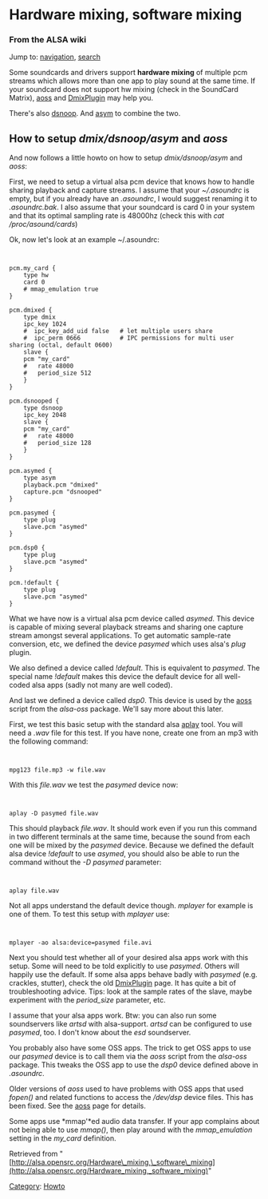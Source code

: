 Hardware mixing, software mixing
================================

### From the ALSA wiki

Jump to: [navigation](#mw-head), [search](#p-search)

Some soundcards and drivers support **hardware mixing** of multiple pcm
streams which allows more than one app to play sound at the same time.
If your soundcard does not support hw mixing (check in the SoundCard
Matrix), [aoss](/Aoss "Aoss") and [DmixPlugin](/DmixPlugin "DmixPlugin")
may help you.

There's also [dsnoop](/Dsnoop "Dsnoop"). And [asym](/Asym "Asym") to
combine the two.

How to setup *dmix/dsnoop/asym* and *aoss*
------------------------------------------

And now follows a little howto on how to setup *dmix/dsnoop/asym* and
*aoss*:

First, we need to setup a virtual alsa pcm device that knows how to
handle sharing playback and capture streams. I assume that your
*\~/.asoundrc* is empty, but if you already have an *.asoundrc*, I would
suggest renaming it to *.asoundrc.bak*. I also assume that your
soundcard is card 0 in your system and that its optimal sampling rate is
48000hz (check this with *cat /proc/asound/cards*)

Ok, now let's look at an example \~/.asoundrc:

` `

    pcm.my_card {
        type hw
        card 0
        # mmap_emulation true
    }

    pcm.dmixed {
        type dmix 
        ipc_key 1024 
        #  ipc_key_add_uid false   # let multiple users share
        #  ipc_perm 0666           # IPC permissions for multi user sharing (octal, default 0600)
        slave {
        pcm "my_card" 
        #   rate 48000
        #   period_size 512
        }
    }

    pcm.dsnooped {
        type dsnoop 
        ipc_key 2048 
        slave {
        pcm "my_card" 
        #   rate 48000
        #   period_size 128
        }
    }

    pcm.asymed {
        type asym 
        playback.pcm "dmixed" 
        capture.pcm "dsnooped"
    }

    pcm.pasymed {
        type plug 
        slave.pcm "asymed"
    }

    pcm.dsp0 {
        type plug
        slave.pcm "asymed"
    }

    pcm.!default {
        type plug
        slave.pcm "asymed"
    }

What we have now is a virtual alsa pcm device called *asymed*. This
device is capable of mixing several playback streams and sharing one
capture stream amongst several applications. To get automatic
sample-rate conversion, etc, we defined the device *pasymed* which uses
alsa's *plug* plugin.

We also defined a device called *!default*. This is equivalent to
*pasymed*. The special name *!default* makes this device the default
device for all well-coded alsa apps (sadly not many are well coded).

And last we defined a device called *dsp0*. This device is used by the
[aoss](/Aoss "Aoss") script from the *alsa-oss* package. We'll say more
about this later.

First, we test this basic setup with the standard alsa
[aplay](/Aplay "Aplay") tool. You will need a *.wav* file for this test.
If you have none, create one from an mp3 with the following command:

` `

    mpg123 file.mp3 -w file.wav

With this *file.wav* we test the *pasymed* device now:

` `

    aplay -D pasymed file.wav

This should playback *file.wav*. It should work even if you run this
command in two different terminals at the same time, because the sound
from each one will be mixed by the *pasymed* device. Because we defined
the default alsa device *!default* to use *asymed*, you should also be
able to run the command without the *-D pasymed* parameter:

` `

    aplay file.wav

Not all apps understand the default device though. *mplayer* for example
is one of them. To test this setup with *mplayer* use:

` `

    mplayer -ao alsa:device=pasymed file.avi

Next you should test whether all of your desired alsa apps work with
this setup. Some will need to be told explicitly to use *pasymed*.
Others will happily use the default. If some alsa apps behave badly with
*pasymed* (e.g. crackles, stutter), check the old
[DmixPlugin](/DmixPlugin "DmixPlugin") page. It has quite a bit of
troubleshooting advice. Tips: look at the sample rates of the slave,
maybe experiment with the *period\_size* parameter, etc.

I assume that your alsa apps work. Btw: you can also run some
soundservers like *artsd* with alsa-support. *artsd* can be configured
to use *pasymed*, too. I don't know about the *esd* soundserver.

You probably also have some OSS apps. The trick to get OSS apps to use
our *pasymed* device is to call them via the *aoss* script from the
*alsa-oss* package. This tweaks the OSS app to use the *dsp0* device
defined above in *.asoundrc*.

Older versions of *aoss* used to have problems with OSS apps that used
*fopen()* and related functions to access the */dev/dsp* device files.
This has been fixed. See the [aoss](/Aoss "Aoss") page for details.

Some apps use *mmap'*ed audio data transfer. If your app complains about
not being able to use *mmap()*, then play around with the
*mmap\_emulation* setting in the *my\_card* definition.

Retrieved from
"[http://alsa.opensrc.org/Hardware\_mixing,\_software\_mixing](http://alsa.opensrc.org/Hardware_mixing,_software_mixing)"

[Category](/Special:Categories "Special:Categories"):
[Howto](/Category:Howto "Category:Howto")


